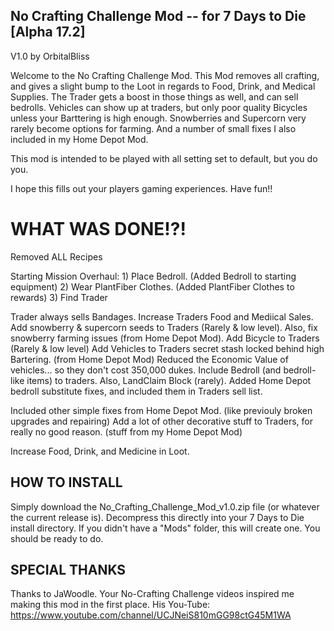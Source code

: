 No Crafting Challenge Mod -- for 7 Days to Die [Alpha 17.2]
------------------------------------------------
V1.0 by OrbitalBliss

Welcome to the No Crafting Challenge Mod.
This Mod removes all crafting, and gives a slight bump to the Loot in regards to Food, Drink, and Medical Supplies.
The Trader gets a boost in those things as well, and can sell bedrolls.
Vehicles can show up at traders, but only poor quality Bicycles unless your Barttering is high enough.
Snowberries and Supercorn very rarely become options for farming.
And a number of small fixes I also included in my Home Depot Mod.

This mod is intended to be played with all setting set to default, but you do you.

I hope this fills out your players gaming experiences.  Have fun!!


WHAT WAS DONE!?!
==================

Removed ALL Recipes

Starting Mission Overhaul:
	1) Place Bedroll. (Added Bedroll to starting equipment)
	2) Wear PlantFiber Clothes. (Added PlantFiber Clothes to rewards)
	3) Find Trader

Trader always sells Bandages.
Increase Traders Food and Mediical Sales.
Add snowberry & supercorn seeds to Traders (Rarely & low level). Also, fix snowberry farming issues (from Home Depot Mod).
Add Bicycle to Traders (Rarely & low level)
Add Vehicles to Traders secret stash locked behind high Bartering. (from Home Depot Mod)
	Reduced the Economic Value of vehicles... so they don't cost 350,000 dukes.
Include Bedroll (and bedroll-like items) to traders.  Also, LandClaim Block (rarely).
	Added Home Depot bedroll substitute fixes, and included them in Traders sell list.

Included other simple fixes from Home Depot Mod. (like previouly broken upgrades and repairing)
Add a lot of other decorative stuff to Traders, for really no good reason. (stuff from my Home Depot Mod)

Increase Food, Drink, and Medicine in Loot.

HOW TO INSTALL
--------------------------
Simply download the No_Crafting_Challenge_Mod_v1.0.zip file (or whatever the current release is).  Decompress this directly into your 7 Days to Die install directory.  If you didn't have a "Mods" folder, this will create one.  You should be ready to do.

SPECIAL THANKS
--------------------------
Thanks to JaWoodle.  Your No-Crafting Challenge videos inspired me making this mod in the first place.
His You-Tube: https://www.youtube.com/channel/UCJNeiS810mGG98ctG45M1WA
